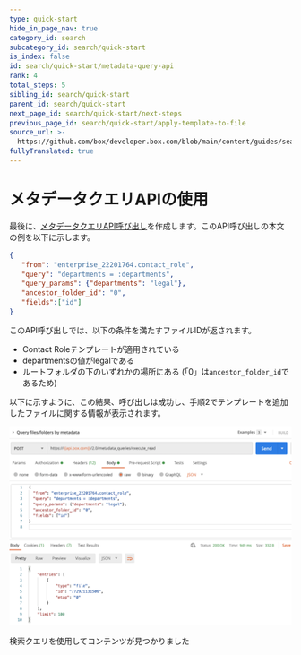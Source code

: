 ```yaml
---
type: quick-start
hide_in_page_nav: true
category_id: search
subcategory_id: search/quick-start
is_index: false
id: search/quick-start/metadata-query-api
rank: 4
total_steps: 5
sibling_id: search/quick-start
parent_id: search/quick-start
next_page_id: search/quick-start/next-steps
previous_page_id: search/quick-start/apply-template-to-file
source_url: >-
  https://github.com/box/developer.box.com/blob/main/content/guides/search/quick-start/4-metadata-query-api.md
fullyTranslated: true
---
```

# メタデータクエリAPIの使用

最後に、[メタデータクエリAPI呼び出し][mq]を作成します。このAPI呼び出しの本文の例を以下に示します。

```json
{
   "from": "enterprise_22201764.contact_role",
   "query": "departments = :departments",
   "query_params": {"departments": "legal"},
   "ancestor_folder_id": "0",
   "fields":["id"]
}
```

このAPI呼び出しでは、以下の条件を満たすファイルIDが返されます。

* Contact Roleテンプレートが適用されている
* departmentsの値がlegalである
* ルートフォルダの下のいずれかの場所にある (「0」は`ancestor_folder_id`であるため)

以下に示すように、この結果、呼び出しは成功し、手順2でテンプレートを追加したファイルに関する情報が表示されます。

<ImageFrame center>

![検索クエリの結果](./images/query-result.png)

</ImageFrame>

<Next>

検索クエリを使用してコンテンツが見つかりました

</Next>

[mq]: e://post-metadata-queries-execute-read/
